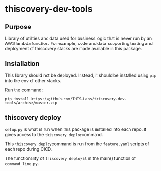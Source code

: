 # thiscovery-dev-tools

## Purpose

Library of utilities and data used for business logic that is never run by an
AWS lambda function. For example, code and data supporting testing and
deployment of thiscovery stacks are made available in this package.

## Installation

This library should not be deployed. Instead, it should be installed using `pip`
into the env of other stacks.

Run the command:

`pip install https://github.com/THIS-Labs/thiscovery-dev-tools/archive/master.zip`

## thiscovery deploy

`setup.py` is what is run when this package is installed into each repo. It
gives access to the `thiscovery deploy`command.

This `thiscovery deploy`command is run from the `feature.yaml` scripts of each
repo during CICD.

The functionality of `thiscovery deploy` is in the main() function of
`command_line.py`.